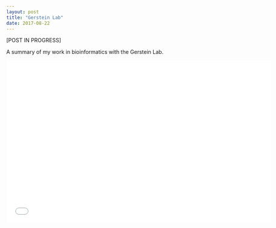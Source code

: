 ```yaml
---
layout: post
title: "Gerstein Lab"
date: 2017-08-22
---
```


\[POST IN PROGRESS\]

A summary of my work in bioinformatics with the Gerstein Lab. 

<embed src="/PDF/YURA_Poster_8_29_2015.pdf" width="700" height="430" type='application/pdf'>